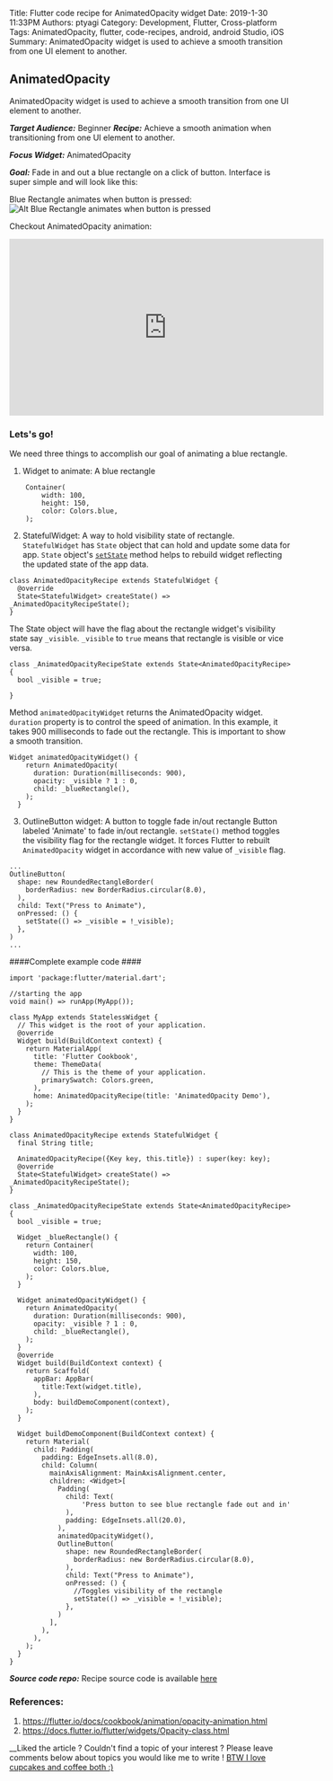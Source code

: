Title: Flutter code recipe for AnimatedOpacity widget
Date: 2019-1-30 11:33PM
Authors: ptyagi
Category: Development, Flutter, Cross-platform
Tags: AnimatedOpacity, flutter, code-recipes, android, android Studio, iOS
Summary: AnimatedOpacity widget is used to achieve a smooth transition from one UI element to another.

## AnimatedOpacity

AnimatedOpacity widget is used to achieve a smooth transition from one UI element to another.

***Target Audience:*** Beginner
***Recipe:*** Achieve a smooth animation when transitioning from one UI element to another.

***Focus Widget:*** AnimatedOpacity

***Goal:*** Fade in and out a blue rectangle on a click of button. 
Interface is super simple and will look like this:

Blue Rectangle animates when button is pressed:
![Alt Blue Rectangle animates when button is pressed]({attach}../../media/flutter/animatedOpacity/animated_opacity.png)

Checkout AnimatedOpacity animation: 
<iframe width="560" height="315" src="https://www.youtube.com/embed/lKO8YTq_QcU" frameborder="0" allow="accelerometer; autoplay; encrypted-media; gyroscope; picture-in-picture" allowfullscreen></iframe>

### Lets's go! ###

We need three things to accomplish our goal of animating a blue rectangle.
1. Widget to animate: A blue rectangle
```
    Container(
        width: 100,
        height: 150,
        color: Colors.blue,
    );
```
    
2. StatefulWidget: A way to hold visibility state of rectangle.
`StatefulWidget` has `State` object that can hold and update some data for app. 
`State` object's [`setState`](https://docs.flutter.io/flutter/widgets/State/setState.html) method helps to rebuild widget reflecting the updated state of the app data.

```
class AnimatedOpacityRecipe extends StatefulWidget {
  @override
  State<StatefulWidget> createState() => _AnimatedOpacityRecipeState();
}
```

The State object will have the flag about the rectangle widget's visibility state say `_visible`.
`_visible` to `true` means that rectangle is visible or vice versa.
```
class _AnimatedOpacityRecipeState extends State<AnimatedOpacityRecipe> {
  bool _visible = true;
  
} 
```
    
Method `animatedOpacityWidget` returns the AnimatedOpacity widget.
`duration` property is to control the speed of animation. 
In this example, it takes 900 milliseconds to fade out the rectangle.
This is important to show a smooth transition. 
```
Widget animatedOpacityWidget() {
    return AnimatedOpacity(
      duration: Duration(milliseconds: 900),
      opacity: _visible ? 1 : 0,
      child: _blueRectangle(),
    );
  }
```    
3. OutlineButton widget: A button to toggle fade in/out rectangle
Button labeled 'Animate' to fade in/out rectangle.
`setState()` method toggles the visibility flag for the rectangle widget.
It forces Flutter to rebuilt `AnimatedOpacity` widget in accordance with new value of `_visible` flag.
```
...
OutlineButton(
  shape: new RoundedRectangleBorder(
    borderRadius: new BorderRadius.circular(8.0),
  ),
  child: Text("Press to Animate"),
  onPressed: () {
    setState(() => _visible = !_visible);
  },
)
...
```

####Complete example code ####
```
import 'package:flutter/material.dart';

//starting the app
void main() => runApp(MyApp());

class MyApp extends StatelessWidget {
  // This widget is the root of your application.
  @override
  Widget build(BuildContext context) {
    return MaterialApp(
      title: 'Flutter Cookbook',
      theme: ThemeData(
        // This is the theme of your application.
        primarySwatch: Colors.green,
      ),
      home: AnimatedOpacityRecipe(title: 'AnimatedOpacity Demo'),
    );
  }
}

class AnimatedOpacityRecipe extends StatefulWidget {
  final String title;

  AnimatedOpacityRecipe({Key key, this.title}) : super(key: key);
  @override
  State<StatefulWidget> createState() => _AnimatedOpacityRecipeState();
}

class _AnimatedOpacityRecipeState extends State<AnimatedOpacityRecipe> {
  bool _visible = true;

  Widget _blueRectangle() {
    return Container(
      width: 100,
      height: 150,
      color: Colors.blue,
    );
  }

  Widget animatedOpacityWidget() {
    return AnimatedOpacity(
      duration: Duration(milliseconds: 900),
      opacity: _visible ? 1 : 0,
      child: _blueRectangle(),
    );
  }
  @override
  Widget build(BuildContext context) {
    return Scaffold(
      appBar: AppBar(
        title:Text(widget.title),
      ),
      body: buildDemoComponent(context),
    );
  }

  Widget buildDemoComponent(BuildContext context) {
    return Material(
      child: Padding(
        padding: EdgeInsets.all(8.0),
        child: Column(
          mainAxisAlignment: MainAxisAlignment.center,
          children: <Widget>[
            Padding(
              child: Text(
                  'Press button to see blue rectangle fade out and in'
              ),
              padding: EdgeInsets.all(20.0),
            ),
            animatedOpacityWidget(),
            OutlineButton(
              shape: new RoundedRectangleBorder(
                borderRadius: new BorderRadius.circular(8.0),
              ),
              child: Text("Press to Animate"),
              onPressed: () {
                //Toggles visibility of the rectangle
                setState(() => _visible = !_visible);
              },
            )
          ],
        ),
      ),
    );
  }
}
```
***Source code repo:*** 
Recipe source code is available [here](https://github.com/ptyagicodecamp/flutter_cookbook/tree/master/flutter_animated_opacity)


### References: ###
1. https://flutter.io/docs/cookbook/animation/opacity-animation.html
2. https://docs.flutter.io/flutter/widgets/Opacity-class.html


__Liked the article ?
Couldn't find a topic of your interest ? Please leave comments below about topics you would like me to write !
[BTW I love cupcakes and coffee both :)](https://www.paypal.me/pritya)